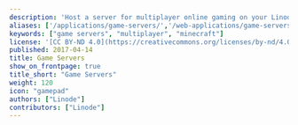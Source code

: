 ```yaml
---
description: 'Host a server for multiplayer online gaming on your Linode.'
aliases: ['/applications/game-servers/','/web-applications/game-servers/','/game-servers/']
keywords: ["game servers", "multiplayer", "minecraft"]
license: '[CC BY-ND 4.0](https://creativecommons.org/licenses/by-nd/4.0)'
published: 2017-04-14
title: Game Servers
show_on_frontpage: true
title_short: "Game Servers"
weight: 120
icon: "gamepad"
authors: ["Linode"]
contributors: ["Linode"]
---
```

